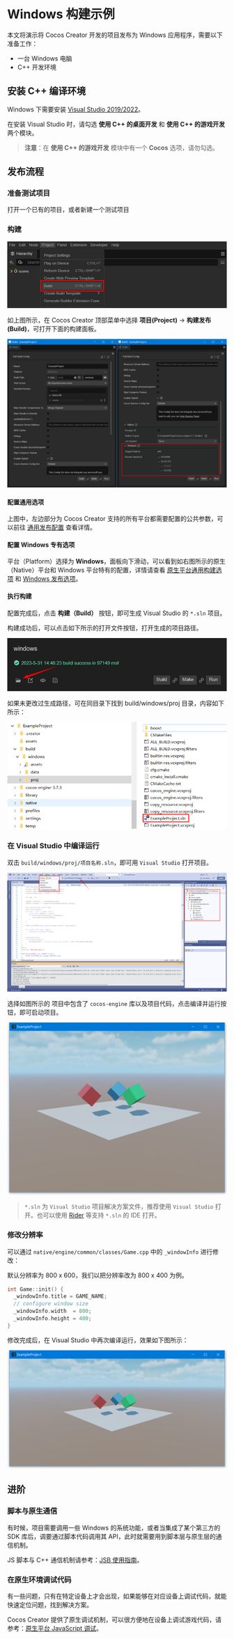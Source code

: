 # Windows 构建示例

本文将演示将 Cocos Creator 开发的项目发布为 Windows 应用程序，需要以下准备工作：
- 一台 Windows 电脑
- C++ 开发环境

## 安装 C++ 编译环境

Windows 下需要安装 [Visual Studio 2019/2022](https://www.visualstudio.com/downloads/download-visual-studio-vs)。

在安装 Visual Studio 时，请勾选 **使用 C++ 的桌面开发** 和 **使用 C++ 的游戏开发** 两个模块。

> **注意**：在 **使用 C++ 的游戏开发** 模块中有一个 **Cocos** 选项，请勿勾选。

## 发布流程

### 准备测试项目

打开一个已有的项目，或者新建一个测试项目

### 构建

![project-build-menu](./images/project-build-menu.png)

如上图所示，在 Cocos Creator 顶部菜单中选择 **项目(Project)** -> **构建发布(Build)**，可打开下面的构建面板。

![build-panel-windows](./images/build-panel-windows.png)

#### 配置通用选项

上图中，左边部分为 Cocos Creator 支持的所有平台都需要配置的公共参数，可以前往 [通用发布配置](./../build-options.md) 查看详情。

#### 配置 Windows 专有选项

平台（Platform）选择为 **Windows**，面板向下滑动，可以看到如右图所示的原生（Native）平台和 Windows 平台特有的配置，详情请查看 [原生平台通用构建选项](./../native-options.md) 和 [Windows 发布选项](./build-options-windows.md)。

#### 执行构建

配置完成后，点击 **构建（Build）** 按钮，即可生成 Visual Studio 的 `*.sln` 项目。

构建成功后，可以点击如下所示的打开文件按钮，打开生成的项目路径。

![build-open-path-windows](./images/build-open-path-windows.png)

如果未更改过生成路径，可在同目录下找到 build/windows/proj 目录，内容如下所示：

![project-folder-windows](./images/project-folder-windows.png)

### 在 Visual Studio 中编译运行

双击 `build/windows/proj/项目名称.sln`，即可用 `Visual Studio` 打开项目。

![vs-showcase-windows](./images/vs-showcase-windows.png)

选择如图所示的 项目中包含了 `cocos-engine` 库以及项目代码，点击编译并运行按钮，即可启动项目。

![run-windows](./images/run-windows.png)

> `*.sln` 为 `Visual Studio` 项目解决方案文件，推荐使用 `Visual Studio` 打开。也可以使用 [Rider](https://www.jetbrains.com/rider/) 等支持 `*.sln` 的 IDE 打开。

### 修改分辨率

可以通过 `native/engine/common/classes/Game.cpp` 中的 `_windowInfo` 进行修改：

默认分辨率为 800 x 600，我们以把分辨率改为 800 x 400 为例。

```C++
int Game::init() {
  _windowInfo.title = GAME_NAME;
  // configure window size
  _windowInfo.width  = 800;
  _windowInfo.height = 400;
}
```

修改完成后，在 Visual Studio 中再次编译运行，效果如下图所示：

![run-windows-800to400](./images/run-windows-800to400.png)

## 进阶

### 脚本与原生通信

有时候，项目需要调用一些 Windows 的系统功能，或者当集成了某个第三方的 SDK 库后，调要通过脚本代码调用其 API，此时就需要用到脚本层与原生层的通信机制。

JS 脚本与 C++ 通信机制请参考：[JSB 使用指南](../../../advanced-topics/JSB2.0-learning.md)。

### 在原生环境调试代码

有一些问题，只有在特定设备上才会出现，如果能够在对应设备上调试代码，就能快速定位问题，找到解决方案。

Cocos Creator 提供了原生调试机制，可以很方便地在设备上调试游戏代码，请参考：[原生平台 JavaScript 调试](./../debug-jsb.md)。
